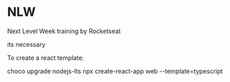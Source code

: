 # NLW
Next Level Week training by Rocketseat

its necessary

To create a react template:

choco upgrade nodejs-lts
npx create-react-app web --template=typescript 